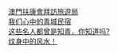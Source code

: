   
[澳門扶康會拜訪旅遊局](http://www.dianyue.me/archives/768/kglrlnvxf2ez7y7t/)  
[我们心中的青城民宿](http://www.dianyue.me/archives/840/m4u5wiupa8b48d30/)  
[这些名人都曾是知青，你知道吗?](http://www.dianyue.me/archives/578/wtbi7by6c0gn8psd/)  
[纹身中的风水！](http://www.dianyue.me/archives/057/q8u87rgesmht9hmh/)
